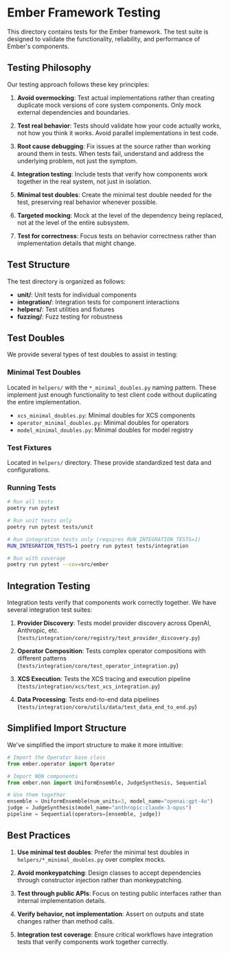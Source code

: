 # Ember Framework Testing

This directory contains tests for the Ember framework. The test suite is designed to validate the functionality, reliability, and performance of Ember's components.

## Testing Philosophy

Our testing approach follows these key principles:

1. **Avoid overmocking**: Test actual implementations rather than creating duplicate mock versions of core system components. Only mock external dependencies and boundaries.

2. **Test real behavior**: Tests should validate how your code actually works, not how you think it works. Avoid parallel implementations in test code.

3. **Root cause debugging**: Fix issues at the source rather than working around them in tests. When tests fail, understand and address the underlying problem, not just the symptom.

4. **Integration testing**: Include tests that verify how components work together in the real system, not just in isolation.

5. **Minimal test doubles**: Create the minimal test double needed for the test, preserving real behavior whenever possible.

6. **Targeted mocking**: Mock at the level of the dependency being replaced, not at the level of the entire subsystem.

7. **Test for correctness**: Focus tests on behavior correctness rather than implementation details that might change.

## Test Structure

The test directory is organized as follows:

- **unit/**: Unit tests for individual components
- **integration/**: Integration tests for component interactions
- **helpers/**: Test utilities and fixtures
- **fuzzing/**: Fuzz testing for robustness

## Test Doubles

We provide several types of test doubles to assist in testing:

### Minimal Test Doubles

Located in `helpers/` with the `*_minimal_doubles.py` naming pattern. These implement just enough functionality to test client code without duplicating the entire implementation.

- `xcs_minimal_doubles.py`: Minimal doubles for XCS components
- `operator_minimal_doubles.py`: Minimal doubles for operators
- `model_minimal_doubles.py`: Minimal doubles for model registry

### Test Fixtures

Located in `helpers/` directory. These provide standardized test data and configurations.

### Running Tests

```bash
# Run all tests
poetry run pytest

# Run unit tests only
poetry run pytest tests/unit

# Run integration tests only (requires RUN_INTEGRATION_TESTS=1)
RUN_INTEGRATION_TESTS=1 poetry run pytest tests/integration

# Run with coverage
poetry run pytest --cov=src/ember
```

## Integration Testing

Integration tests verify that components work correctly together. We have several integration test suites:

1. **Provider Discovery**: Tests model provider discovery across OpenAI, Anthropic, etc. (`tests/integration/core/registry/test_provider_discovery.py`)

2. **Operator Composition**: Tests complex operator compositions with different patterns (`tests/integration/core/test_operator_integration.py`)

3. **XCS Execution**: Tests the XCS tracing and execution pipeline (`tests/integration/xcs/test_xcs_integration.py`)

4. **Data Processing**: Tests end-to-end data pipelines (`tests/integration/core/utils/data/test_data_end_to_end.py`)

## Simplified Import Structure

We've simplified the import structure to make it more intuitive:

```python
# Import the Operator base class
from ember.operator import Operator

# Import NON components
from ember.non import UniformEnsemble, JudgeSynthesis, Sequential

# Use them together
ensemble = UniformEnsemble(num_units=3, model_name="openai:gpt-4o")
judge = JudgeSynthesis(model_name="anthropic:claude-3-opus")
pipeline = Sequential(operators=[ensemble, judge])
```

## Best Practices

1. **Use minimal test doubles**: Prefer the minimal test doubles in `helpers/*_minimal_doubles.py` over complex mocks.

2. **Avoid monkeypatching**: Design classes to accept dependencies through constructor injection rather than monkeypatching.

3. **Test through public APIs**: Focus on testing public interfaces rather than internal implementation details.

4. **Verify behavior, not implementation**: Assert on outputs and state changes rather than method calls.

5. **Integration test coverage**: Ensure critical workflows have integration tests that verify components work together correctly.

